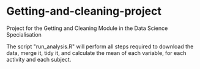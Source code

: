 # Getting-and-cleaning-project
Project for the Getting and Cleaning Module in the Data Science Specialisation

The script "run_analysis.R" will perform all steps required to download the data, merge it, tidy it, and calculate the mean
of each variable, for each activity and each subject.
